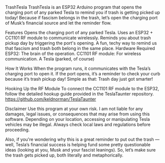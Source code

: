 TrashTesla
TrashTesla is an ESP32 Arduino program that opens the charging port of any parked Tesla to remind you if trash is getting picked up today! Because if fascism belongs in the trash, let’s open the charging port of Musk’s financial source and let the reminder flow.

Features
Opens the charging port of any parked Tesla.
Uses an ESP32 + CC1101 RF module to communicate wirelessly.
Reminds you about trash pickup day by triggering the port's opening.
A fun, techy way to remind us that fascism and trash both belong in the same place.
Hardware Required
ESP32: The brain of the operation.
CC1101 RF module: For wireless communication.
A Tesla (parked, of course) 

How It Works
When the program runs, it communicates with the Tesla’s charging port to open it.
If the port opens, it’s a reminder to check your curb because it’s trash pickup day!
Simple as that: Trash day just got smarter!

Hooking Up the RF Module
To connect the CC1101 RF module to the ESP32, follow the detailed hookup guide provided in the TeslaTaunter repository.
https://github.com/keldnorman/TeslaTaunter

Disclaimer
Use this program at your own risk. I am not liable for any damages, legal issues, or consequences that may arise from using this software. Depending on your location, accessing or manipulating Tesla vehicles may be illegal. Always check local laws and regulations before proceeding.

Also, if you're wondering why this is a great reminder to put out the trash — well, Tesla’s financial success is helping fund some pretty questionable ideas (looking at you, Musk and your fascist leanings). So, let’s make sure the trash gets picked up, both literally and metaphorically. 

